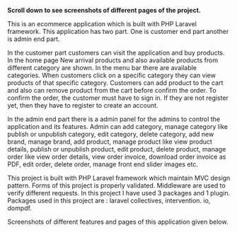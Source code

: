 <b>Scroll down to see screenshots of different pages of the project.</b>


<p>This is an ecommerce application which is built with PHP Laravel framework. This application has two part. One is customer end part another is admin end part.

In the customer part customers can visit the application and buy products. In the home page New arrival products and also available products from different category are shown. In the menu bar there are available categories. When customers click on a specific category they can view products of that specific category. Customers can add product to the cart and also can remove product from the cart before confirm the order. To confirm the order, the customer must have to sign in. If they are not register yet, then they have to register to create an account.

In the admin end part there is a admin panel for the admins to control the application and its features. Admin can add category, manage category like publish or unpublish category, edit category, delete category, add new brand, manage brand, add product, manage product like view product details, publish or unpublish product, edit product, delete product, manage order like view order details, view order invoice, download order invoice as PDF, edit order, delete order, manage front end slider images etc.

This project is built with PHP Laravel framework which maintain MVC design pattern. Forms of this project is properly validated. Middleware are used to verify different requests. In this project I have used 3 packages and 1 plugin. Packages used in this project are : laravel collectives, intervention. io, dompdf.
  
Screenshots of different features and pages of this application given below.</p>
